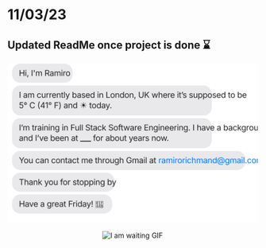 # 11/03/23 
## Updated ReadMe once project is done ⌛️

[![](https://raw.githubusercontent.com/ramirorichmand/ramirorichmand/main/chat.svg)](ramirorichmand@gmail.com)

<div style="display: flex; justify-content: center;">
  <img src="https://media.tenor.com/30FDK0gGT5MAAAAC/im-waiting-waiting.gif" alt="I am waiting GIF">
</div>


<!-- [![](https://raw.githubusercontent.com/ramirorichmand/ramirorichmand/main/chat.svg?token=AAABPWFQB3UQVH67GAPKNRLAXLBQG)]-->


<!--
"Welcome to my repository! 

I've created (or in the process of) an animated README that showcases the functionality and features of my project in a visually engaging way. 

Using CSS, JavaScript, and SVG graphics, I've brought my project to life and made it easier for users to understand its capabilities. 

Take a look and see for yourself!"
-->

